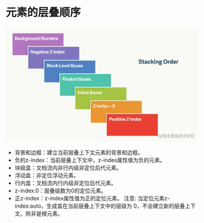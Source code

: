 # 元素的层叠顺序

![元素的层叠顺序](./assets/2023-03-29-22-03-56.png)

- 背景和边框：建立当前层叠上下文元素的背景和边框。
- 负的z-index：当前层叠上下文中，z-index属性值为负的元素。
- 块级盒：文档流内非行内级非定位后代元素。
- 浮动盒：非定位浮动元素。
- 行内盒：文档流内行内级非定位后代元素。
- z-index:0：层叠级数为0的定位元素。
- 正z-index：z-index属性值为正的定位元素。
注意: 当定位元素z-index:auto，生成盒在当前层叠上下文中的层级为 0，不会建立新的层叠上下文，除非是根元素。
